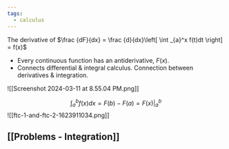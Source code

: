 ```yaml
---
tags:
  - calculus
---
```

The derivative of $\frac {dF}{dx} = \frac {d}{dx}\left[ \int _{a}^x f(t)dt \right] = f(x)$

- Every continuous function has an antiderivative, $F(x)$.
- Connects differential & integral calculus. Connection between derivatives & integration.

![[Screenshot 2024-03-11 at 8.55.04 PM.png]]


$$\int_{a}^{b} f(x)dx = F(b) - F(a) = F(x) |  {_a^b}$$
![[ftc-1-and-ftc-2-1623911034.png]]
## [[Problems - Integration]]